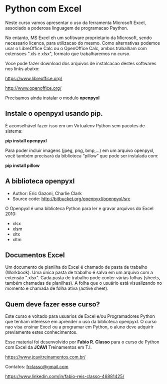 Python com Excel
================

Neste curso vamos apresentar o uso da ferramenta Microsoft Excel, associado
a poderosa linguagem de programacao Paython.

No entanto, MS Excel eh um sofitware proprietario da Microsoft, sendo necessario licenca,
para utilizacao do mesmo. Como alternativas podemos usar o LibreOffice Calc ou o OpenOffice
Calc, ambos trabalham com extensoes ".xls e xlsx", formato que trabalharemos no curso.

Voce pode fazer download dos arquivos de instalcacao destes softwares nos links abaixo:

https://www.libreoffice.org/

http://www.openoffice.org/

Precisamos ainda instalar o modulo **openpyxl**


Instale o openpyxl usando pip.
-----------------------------

É aconselhável fazer isso em um Virtualenv Python sem pacotes de sistema:

**pip install openpyxl**

Para poder incluir imagens (jpeg, png, bmp,…) em um arquivo openpyxl,
você também precisará da biblioteca “pillow” que pode ser instalada com:

**pip install pillow**


A biblioteca openpyxl
---------------------
- Author:	Eric Gazoni, Charlie Clark
- Source code:	http://bitbucket.org/openpyxl/openpyxl/src

O Openpyxl é uma biblioteca Python para ler e gravar arquivos do Excel 2010:

- xlsx
- xlsm
- xltx
- xltm




Documentos Excel
----------------

Um documento de planilha do Excel é chamado de pasta de trabalho (Workbook). Uma única pasta
de trabalho é salva em um arquivo com a extensão ".xlsx". Cada pasta de trabalho pode conter
várias folhas (sheets, também chamadas de planilhas).
A folha que o usuário está visualizando no momento  e chamada de folha ativa (active sheet).



Quem deve fazer esse curso?
---------------------------
Este curso e voltado para usuarios de Excel e/ou Programadores Python que tenham interesse
em aprender o uso da biblioteca openpyxl. O curso nao visa ensinar Excel ou a programar em
Python, o aluno deve adquirir previamente estes conhecimentos.



Esse material foi desenvolvido por **Fabio R. Classo** para o curso de Python com Excel
da **JCAVI** Treinamentos em T.I.

https://www.jcavitreinamentos.com.br/

Contatos: frclasso@gmail.com

https://www.linkedin.com/in/fabio-reis-classo-46881425/